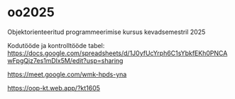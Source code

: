 # oo2025
Objektorienteeritud programmeerimise kursus kevadsemestril 2025

Kodutööde ja kontrolltööde tabel: https://docs.google.com/spreadsheets/d/1J0yfUcYrph6C1sYbkfEKh0PNCAwFpgQjz7es1mDlx5M/edit?usp=sharing


https://meet.google.com/wmk-hpds-yna

https://oop-kt.web.app/?kt1605
